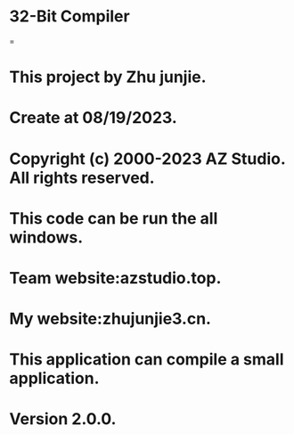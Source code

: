 # 32-Bit Compiler
=
# This project by Zhu junjie.
# Create at 08/19/2023.
# Copyright (c) 2000-2023 AZ Studio. All rights reserved.
# This code can be run the all windows.
# Team website:azstudio.top.
# My website:zhujunjie3.cn.
# This application can compile a small application.
# Version 2.0.0.
